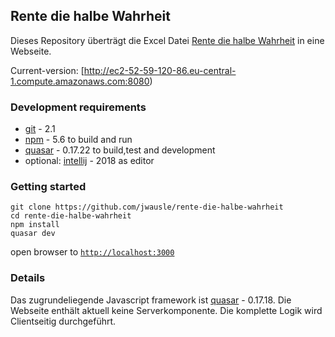 ## Rente die halbe Wahrheit

Dieses Repository überträgt die Excel Datei [Rente die halbe Wahrheit](http://www.bessere-beratung-bieten.de/files/2017-07/renteninformation-die-halbe-wahrheit-07.2017.xlsm) in eine Webseite.

Current-version: [http://ec2-52-59-120-86.eu-central-1.compute.amazonaws.com:8080) 

### Development requirements

- [git](https://git-scm.com/downloads) - 2.1 
- [npm](https://www.npmjs.com/get-npm) - 5.6 to build and run
- [quasar](https://github.com/quasarframework/quasar-cli) - 0.17.22 to build,test and development
- optional: [intellij](https://www.jetbrains.com/idea/download/) - 2018 as editor

### Getting started

```
git clone https://github.com/jwausle/rente-die-halbe-wahrheit
cd rente-die-halbe-wahrheit
npm install 
quasar dev
```

open browser to [`http://localhost:3000`](http://localhost:3000)

### Details 

Das zugrundeliegende Javascript framework ist [quasar](https://quasar-framework.org/) - 0.17.18. Die Webseite enthält aktuell keine Serverkomponente. Die komplette Logik wird Clientseitig durchgeführt.
